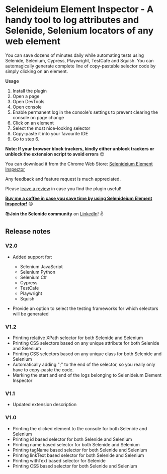 # Selenideium Element Inspector - A handy tool to log attributes and Selenide, Selenium locators of any web element

You can save dozens of minutes daily while automating tests using Selenide, Selenium, Cypress, Playwright, TestCafe and Squish. You can automagically generate complete line of copy-pastable selector code by simply clicking on an element.

**Usage**

1. Install the plugin
2. Open a page
3. Open DevTools
4. Open console
5. Enable permanent log in the console's settings to prevent clearing the console on page change
6. Click on an element
7. Select the most nice-looking selector
8. Copy-paste it into your favourite IDE
9. Go to step 6.

**Note: If your browser block trackers, kindly either unblock trackers or unblock the extension script to avoid errors** 😊

You can download it from the Chrome Web Store: [Selenideium Element Inspector](https://chrome.google.com/webstore/detail/selenideium-element-inspe/mgfhljklijclnfeglclagdeoiknnmnda)


Any feedback and feature request is much appreciated.

Please [leave a review](https://chrome.google.com/webstore/detail/selenideium-element-inspe/mgfhljklijclnfeglclagdeoiknnmnda) in case you find the plugin useful!

[**Buy me a coffee in case you save time by using Selenideium Element Inspector!**](https://buymeacoffee.com/mikiszeles) 😊


📚**Join the Selenide community** on [LinkedIn](https://www.linkedin.com/groups/9154550/)! ✌


## Release notes

### V2.0
* Added support for:
    * Selenium JavaScript
    * Selenium Python 
    * Selenium C#
    * Cypress
    * TestCafe
    * Playwright
    * Squish

* Provide an option to select the testing frameworks for which selectors will be generated

### V1.2
* Printing relative XPath selector for both Selenide and Selenium
* Printing CSS selectors based on any unique attribute for both Selenide and Selenium
* Printing CSS selectors based on any unique class for both Selenide and Selenium
* Automatically adding ";" to the end of the selector, so you really only have to copy-paste the code.
* Marking the start and end of the logs belonging to Selenideium Element Inspector

### V1.1
* Updated extension description

### V1.0
* Printing the clicked element to the console for both Selenide and Selenium
* Printing id based selector for both Selenide and Selenium
* Printing name based selector for both Selenide and Selenium
* Printing tagName based selector for both Selenide and Selenium
* Printing linkText based selector for both Selenide and Selenium
* Printing withText based selector for Selenide
* Printing CSS based selector for both Selenide and Selenium



